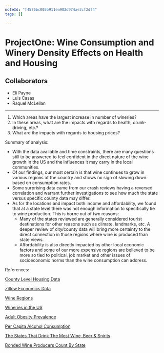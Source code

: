 ```yaml
---
noteId: "f4576bc005b911ea983d974ae3cf2df4"
tags: []

---
```


# ProjectOne: Wine Consumption and Winery Density Effects on Health and Housing
## Collaborators
- Eli Payne
- Luis Casas
- Raquel McLellan
---

1. Which areas have the largest increase in number of wineries?
2. In these areas, what are the impacts with regards to health, drunk-driving, etc.?
3. What are the impacts with regards to housing prices?


Summary of analysis:

- With the data available and time constraints, there are many questions still to be answered to feel confident in the direct nature of the wine growth in the US and the influences it may carry in the local communities.
- Of our findings, our most certain is that wine continues to grow in various regions of the country and shows no sign of slowing down based on consumption rates.
- Some surprising data came from our crash reviews having a reversed correlation and warrant further investigations to see how much the state versus specific county data may differ.
- As for the locations and impact both income and affordability, we found that at a state level there was not enough information to specifically tie to wine production.  This is borne out of two reasons:
    - Many of the states reviewed are generally considered tourist destinations for other reasons such as climate, landmarks, etc.  A deeper review of city/county data will bring more certainty to the direct connection in those regions where wine is produced than state views.
    - Affordability is also directly impacted by other local economic factors and some of our more expensive regions are believed to be more so tied to political, job market and other issues of socioeconomic norms than the wine consumption can address.


References:

[County Level Housing Data](https://reports.nlihc.org/oor/2018)

[Zillow Economics Data](https://www.kaggle.com/zillow/zecon)

[Wine Regions](http://www.everyvine.com/wine-regions/)

[Wineries in the US](https://clients1.ibisworld.com/reports/us/industry/default.aspx?entid=289)

[Adult Obesity Prevalence](https://www.cdc.gov/obesity/data/prevalence-maps.html)

[Per Capita Alcohol Consumption](https://pubs.niaaa.nih.gov/publications/surveillance110/CONS16.pdf)

[The States That Drink The Most Wine, Beer & Spirits](https://vinepair.com/wine-blog/maps-the-states-that-drink-the-most-wine-beer-spirits/)

[Bonded Wine Producers Count By State](https://catalog.data.gov/dataset/bonded-wine-producers-count-by-state-1999-march-31-2018)
